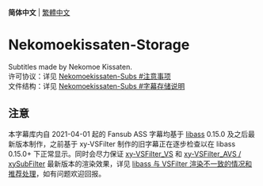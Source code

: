 <p align="left"> <b>简体中文</b> | <a href="README_zh-tw.md">繁體中文</a> </p>

# Nekomoekissaten-Storage

Subtitles made by Nekomoe Kissaten.  
许可协议：详见 [Nekomoekissaten-Subs #注意事项](https://github.com/Nekomoekissaten-SUB/Nekomoekissaten-Subs#%E6%B3%A8%E6%84%8F%E4%BA%8B%E9%A1%B9)  
文件结构：详见 [Nekomoekissaten-Subs #字幕存储说明](https://github.com/Nekomoekissaten-SUB/Nekomoekissaten-Subs#%E5%AD%97%E5%B9%95%E5%AD%98%E5%82%A8%E8%AF%B4%E6%98%8E)

## 注意

本字幕库内自 2021-04-01 起的 Fansub ASS 字幕均基于 [libass](https://github.com/libass/libass) 0.15.0 及之后最新版本制作，之前基于 xy-VSFilter 制作的旧字幕正在逐步检查以在 libass 0.15.0+ 下正常显示。同时会尽力保证 [xy-VSFilter_VS](https://github.com/HomeOfVapourSynthEvolution/xy-VSFilter) 和 [xy-VSFilter_AVS / xySubFilter](https://github.com/pinterf/xy-VSFilter) 最新版本的渲染效果，详见 [libass 与 VSFilter 渲染不一致的情况和推荐处理](https://github.com/Nekomoekissaten-SUB/Nekomoekissaten-Subs/wiki/ass_render_difference)，如有问题欢迎回报。
